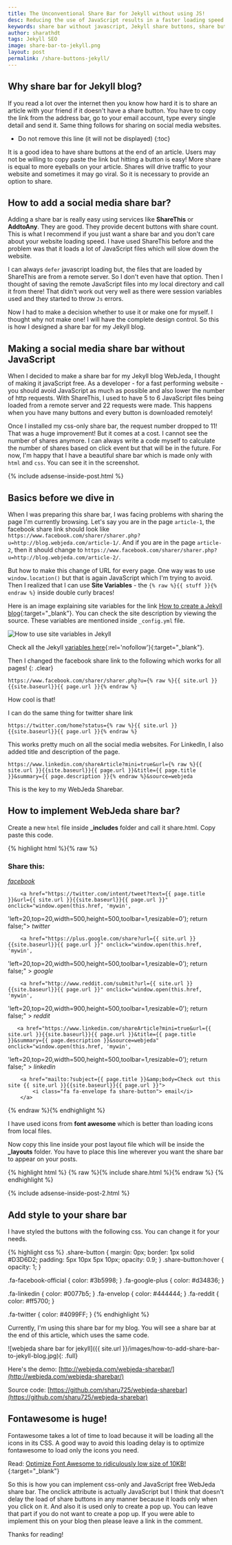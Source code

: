 ```yaml
---
title: The Unconventional Share Bar for Jekyll without using JS!
desc: Reducing the use of JavaScript results in a faster loading speed. Here is a guide on how to add a social share bar to Jekyll blog. You can copy paste the code and it should work! Many Jekyll themes do not offer a good share bar. So I thought of making one for myself!
keywords: share bar without javascript, Jekyll share buttons, share buttons for Jekyll blog
author: sharathdt
tags: Jekyll SEO
image: share-bar-to-jekyll.png
layout: post
permalink: /share-buttons-jekyll/
---
```



## Why share bar for Jekyll blog?
If you read a lot over the internet then you know how hard it is to share an article with your friend if it doesn't have a share button. You have to copy the link from the address bar, go to your email account, type every single detail and send it. Same thing follows for sharing on social media websites.


* Do not remove this line (it will not be displayed) 
{:toc}


It is a good idea to have share buttons at the end of an article. Users may not be willing to copy paste the link but hitting a button is easy! More share is equal to more eyeballs on your article. Shares will drive traffic to your website and sometimes it may go viral. So it is necessary to provide an option to share.


## How to add a social media share bar?

Adding a share bar is really easy using services like **ShareThis** or **AddtoAny**. They are good. They provide decent buttons with share count. This is what I recommend if you just want a share bar and you don't care about your website loading speed. I have used ShareThis before and the problem was that it loads a lot of JavaScript files which will slow down the website.

I can always ```defer``` javascript loading but, the files that are loaded by ShareThis are from a remote server. So I don't even have that option. Then I thought of saving the remote JavaScript files into my local directory and call it from there! That didn't work out very well as there were session variables used and they started to throw ```Js``` errors.

Now I had to make a decision whether to use it or make one for myself. I thought why not make one! I will have the complete design control. So this is how I designed a share bar for my Jekyll blog.

## Making a social media share bar without JavaScript

When I decided to make a share bar for my Jekyll blog WebJeda, I thought of making it javaScript free. As a developer - for a fast performing website - you should avoid JavaScript as much as possible and also lower the number of http requests. With ShareThis, I used to have 5 to 6 JavaScript files being loaded from a remote server and 22 requests were made. This happens when you have many buttons and every button is downloaded remotely!

Once I installed my css-only share bar, the request number dropped to 11! That was a huge improvement! But it comes at a cost. I cannot see the number of shares anymore. I can always write a code myself to calculate the number of shares based on click event but that will be in the future. For now, I'm happy that I have a beautiful share bar which is made only with ``html`` and ``css``. You can see it in the screenshot.

{% include adsense-inside-post.html %}

## Basics before we dive in
When I was preparing this share bar, I was facing problems with sharing the page I'm currently browsing. Let's say you are in the page ``article-1``, the facebook share link should look like ```https://www.facebook.com/sharer/sharer.php?u=http://blog.webjeda.com/article-1/```. And if you are in the page ``article-2``, then it should change to ```https://www.facebook.com/sharer/sharer.php?u=http://blog.webjeda.com/article-2/```.


But how to make this change of URL for every page. One way was to use ```window.location()``` but that is again JavaScript which I'm trying to avoid. Then I realized that I can use **Site Variables** - the ```{% raw %}{{ stuff }}{% endraw %}``` inside double curly braces!

Here is an image explaining site variables for the link [How to create a Jekyll blog](/create-jekyll-blog/){:target="_blank"}. You can check the site description by viewing the source. These variables are mentioned inside ```_config.yml``` file.

![How to use site variables in Jekyll](/images/jekyll-site-variables-and-how-to-use-them.png)

Check all the Jekyll [variables here](http://jekyllrb.com/docs/variables/){:rel='nofollow'}{:target="_blank"}.

Then I changed the facebook share link to the following which works for all pages!
{: .clear}

```https://www.facebook.com/sharer/sharer.php?u={% raw %}{{ site.url }}{{site.baseurl}}{{ page.url }}{% endraw %}```

How cool is that!

I can do the same thing for twitter share link

```https://twitter.com/home?status={% raw %}{{ site.url }}{{site.baseurl}}{{ page.url }}{% endraw %}```

This works pretty much on all the social media websites. For LinkedIn, I also added title and description of the page.

```https://www.linkedin.com/shareArticle?mini=true&url={% raw %}{{ site.url }}{{site.baseurl}}{{ page.url }}&title={{ page.title }}&summary={{ page.description }}{% endraw %}&source=webjeda```

This is the key to my WebJeda Sharebar.

## How to implement WebJeda share bar?

Create a new ```html``` file inside **_includes** folder and call it share.html. Copy paste this code.

{% highlight html %}{% raw %}
<link rel="stylesheet" href="https://maxcdn.bootstrapcdn.com/font-awesome/4.5.0/css/font-awesome.min.css">

<h3>Share this:</h3>
<div id="share-box"> 
        <a href="https://www.facebook.com/sharer/sharer.php?u={{ site.url }}{{site.baseurl}}{{ page.url }}" onclick="window.open(this.href, 'mywin',
'left=20,top=20,width=500,height=500,toolbar=1,resizable=0'); return false;" >
          <i class="fa fa-facebook-official fa share-button"> facebook</i>
        </a>
       
        <a href="https://twitter.com/intent/tweet?text={{ page.title }}&url={{ site.url }}{{site.baseurl}}{{ page.url }}" onclick="window.open(this.href, 'mywin',
'left=20,top=20,width=500,height=500,toolbar=1,resizable=0'); return false;">
          <i class="fa fa-twitter fa share-button"> twitter</i>
        </a>
       
        <a href="https://plus.google.com/share?url={{ site.url }}{{site.baseurl}}{{ page.url }}" onclick="window.open(this.href, 'mywin',
'left=20,top=20,width=500,height=500,toolbar=1,resizable=0'); return false;" >
          <i class="fa fa-google-plus fa share-button"> google</i>
        </a>
       
        <a href="http://www.reddit.com/submit?url={{ site.url }}{{site.baseurl}}{{ page.url }}" onclick="window.open(this.href, 'mywin',
'left=20,top=20,width=900,height=500,toolbar=1,resizable=0'); return false;" >
          <i class="fa fa-reddit fa share-button"> reddit</i>
        </a>
        
       <a href="https://www.linkedin.com/shareArticle?mini=true&url={{ site.url }}{{site.baseurl}}{{ page.url }}&title={{ page.title }}&summary={{ page.description }}&source=webjeda" onclick="window.open(this.href, 'mywin',
'left=20,top=20,width=500,height=500,toolbar=1,resizable=0'); return false;" >
           <i class="fa fa-linkedin fa share-button"> linkedin</i>
        </a>
                                 
        <a href="mailto:?subject={{ page.title }}&amp;body=Check out this site {{ site.url }}{{site.baseurl}}{{ page.url }}">
            <i class="fa fa-envelope fa share-button"> email</i>
        </a> 
                                         
</div>
{% endraw %}{% endhighlight %}

I have used icons from **font awesome** which is better than loading icons from local files.

Now copy this line inside your post layout file which will be inside the **_layouts** folder. You have to place this line wherever you want the share bar to appear on your posts.

{% highlight html %}
{% raw %}{% include  share.html %}{% endraw %}
{% endhighlight %}

{% include adsense-inside-post-2.html %}

## Add style to your share bar

I have styled the buttons with the following css. You can change it for your needs.

{% highlight css %}
.share-button {
    margin: 0px;
    border: 1px solid #D3D6D2;
    padding: 5px 10px 5px 10px;
    opacity: 0.9;
}
.share-button:hover {
    opacity: 1;
}

.fa-facebook-official {
    color: #3b5998;
}
.fa-google-plus {
    color: #d34836;
}

.fa-linkedin {
    color: #0077b5;
}
.fa-envelop {
    color: #444444;
}
.fa-reddit {
    color: #ff5700;
}

.fa-twitter {
    color: #4099FF;
}
{% endhighlight %}


Currently, I'm using this share bar for my blog. You will see a share bar at the end of this article,  which uses the same code.

![webjeda share bar for jekyll]({{ site.url }}/images/how-to-add-share-bar-to-jekyll-blog.jpg){: .full}


Here's the demo: [http://webjeda.com/webjeda-sharebar/](http://webjeda.com/webjeda-sharebar/)

Source code: [https://github.com/sharu725/webjeda-sharebar](https://github.com/sharu725/webjeda-sharebar)


## Fontawesome is huge!
Fontawesome takes a lot of time to load because it will be loading all the icons in its CSS. A good way to avoid this loading delay is to optimize fontawesome to load only the icons you need. 

Read: [Optimize Font Awesome to ridiculously low size of 10KB!](https://blog.webjeda.com/optimize-fontawesome/){:target="_blank"}

So this is how you can implement css-only and JavaScript free WebJeda share bar. The onclick attribute is actually JavaScript but I think that doesn't delay the load of share buttons in any manner because it loads only when you click on it. And also it is used only to create a pop up. You can leave that part if you do not want to create a pop up. If you were able to implement this on your blog then please leave a link in the comment.

Thanks for reading!